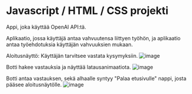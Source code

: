 # Javascript / HTML / CSS projekti
Appi, joka käyttää OpenAI API:tä.

Aplikaatio, jossa käyttäjä antaa vahvuutensa liittyen työhön, ja aplikaatio antaa työehdotuksia käyttäjän vahvuuksien mukaan.

Aloitusnäyttö: Käyttäjän tarvitsee vastata kysymyksiin.
![image](https://github.com/VeetiAuria/appProject/assets/127295067/1ed7cfc4-075d-4fad-84ed-dbd8d4c12dff)

Botti hakee vastauksia ja näyttää latausanimaatiota.
![image](https://github.com/VeetiAuria/appProject/assets/127295067/1166cf26-1289-4cec-b7af-da13ea60c46b)

Botti antaa vastauksen, sekä alhaalle syntyy "Palaa etusivulle" nappi, josta pääsee aloitusnäytölle.
![image](https://github.com/VeetiAuria/appProject/assets/127295067/f799987e-11b6-49f9-b31b-9174851b8de7)





